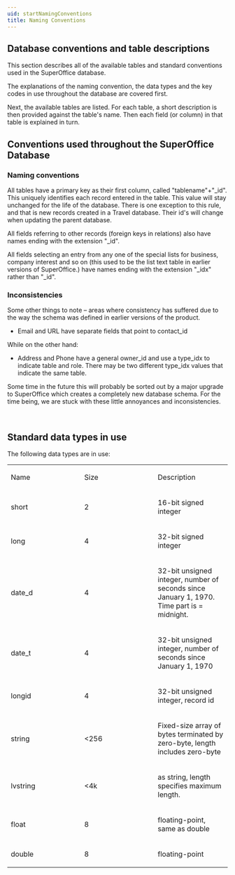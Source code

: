```yaml
---
uid: startNamingConventions
title: Naming Conventions
---
```


Database conventions and table descriptions
----------------------------------------------------------------------------------

This section describes all of the available tables and standard conventions used in the SuperOffice database.

The explanations of the naming convention, the data types and the key codes in use throughout the database are covered first.

Next, the available tables are listed. For each table, a short description is then provided against the table's name. Then each field (or column) in that table is explained in turn.

Conventions used throughout the SuperOffice Database
-------------------------------------------------------------------------------------------------------------------------------------------------------------------------------------------

### Naming conventions

All tables have a primary key as their first column, called "tablename"+"\_id". This uniquely identifies each record entered in the table. This value will stay unchanged for the life of the database. There is one exception to this rule, and that is new records created in a Travel database. Their id's will change when updating the parent database.

All fields referring to other records (foreign keys in relations) also have names ending with the extension "\_id".

All fields selecting an entry from any one of the special lists for business, company interest and so on (this used to be the list text table in earlier versions of SuperOffice.) have names ending with the extension "\_idx" rather than "\_id".  

### Inconsistencies

Some other things to note – areas where consistency has suffered due to the way the schema was defined in earlier versions of the product.

-   Email and URL have separate fields that point to contact\_id

While on the other hand:

-   Address and Phone have a general owner\_id and use a type\_idx to indicate table and role. There may be two different type\_idx values that indicate the same table.

Some time in the future this will probably be sorted out by a major upgrade to SuperOffice which creates a completely new database schema. For the time being, we are stuck with these little annoyances and inconsistencies.

 

Standard data types in use
-----------------------------------------------------------------

The following data types are in use:

<table>
<colgroup>
<col width="33%" />
<col width="33%" />
<col width="33%" />
</colgroup>
<tbody>
<tr class="odd">
<td><p>Name</p></td>
<td><p>Size</p></td>
<td><p>Description</p></td>
</tr>
<tr class="even">
<td><p>short</p></td>
<td><p>2</p></td>
<td><p>16-bit signed integer</p></td>
</tr>
<tr class="odd">
<td><p>long</p></td>
<td><p>4</p></td>
<td><p>32-bit signed integer</p></td>
</tr>
<tr class="even">
<td><p>date_d</p></td>
<td><p>4</p></td>
<td><p>32-bit unsigned integer, number of seconds since January 1, 1970.  Time part is = midnight.</p></td>
</tr>
<tr class="odd">
<td><p>date_t</p></td>
<td><p>4</p></td>
<td><p>32-bit unsigned integer, number of seconds since January 1, 1970</p></td>
</tr>
<tr class="even">
<td><p>longid</p></td>
<td><p>4</p></td>
<td><p>32-bit unsigned integer, record id</p></td>
</tr>
<tr class="odd">
<td><p>string</p></td>
<td><p>&lt;256</p></td>
<td><p>Fixed-size array of bytes terminated by zero-byte, length includes zero-byte</p></td>
</tr>
<tr class="even">
<td><p>lvstring</p></td>
<td><p>&lt;4k</p></td>
<td><p>as string, length specifies maximum length.</p></td>
</tr>
<tr class="odd">
<td><p>float</p></td>
<td><p>8</p></td>
<td><p>floating-point, same as double</p></td>
</tr>
<tr class="even">
<td><p>double</p></td>
<td><p>8</p></td>
<td><p>floating-point</p></td>
</tr>
</tbody>
</table>